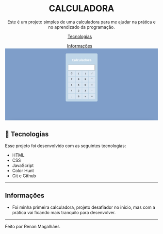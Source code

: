 <h1 align="center"> CALCULADORA </h1>

<p align="center">
Este é um projeto simples de uma calculadora para me ajudar na prática e no aprendizado da programação.
</p>

<p align="center">
  <a href="#-tecnologias">Tecnologias</a>&nbsp;&nbsp;&nbsp;
<p align="center">
  <a href="#-tecnologias">Informações</a>&nbsp;&nbsp;&nbsp;
<br>

<img width="1440" alt="Captura de Tela 2023-06-22 às 18 52 07" src="./assets/img/calculadora.png">

## 🚀 Tecnologias

Esse projeto foi desenvolvido com as seguintes tecnologias:

- HTML
- CSS
- JavaScript
- Color Hunt
- Git e Github

---

## Informações

- Foi minha primeira calculadora, projeto desafiador no início, mas com a prática vai ficando mais tranquilo para desenvolver.

---

Feito por Renan Magalhães
